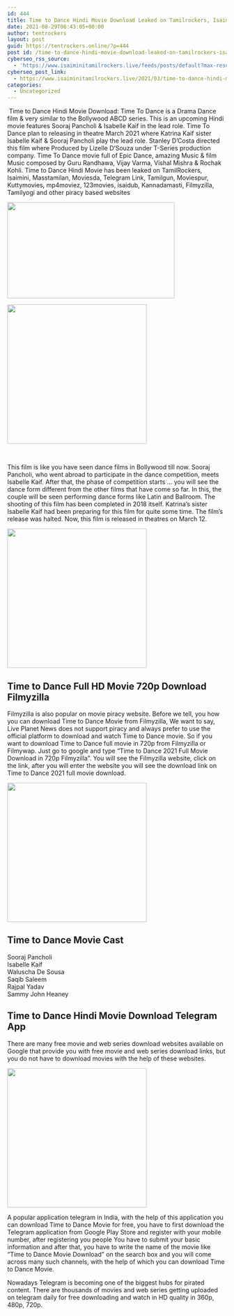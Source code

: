 ```yaml
---
id: 444
title: Time to Dance Hindi Movie Download Leaked on Tamilrockers, Isaimini, Movierulz – 2021
date: 2021-08-29T06:43:05+00:00
author: tentrockers
layout: post
guid: https://tentrockers.online/?p=444
post id: /time-to-dance-hindi-movie-download-leaked-on-tamilrockers-isaimini-movierulz-2021/
cyberseo_rss_source:
  - 'https://www.isaiminitamilrockers.live/feeds/posts/default?max-results=150&start-index=151'
cyberseo_post_link:
  - https://www.isaiminitamilrockers.live/2021/03/time-to-dance-hindi-movie-download.html
categories:
  - Uncategorized
---
```

<meta content="&nbsp; Time to Dance Hindi Movie Download : Time To Dance is a Drama Dance film & very similar to the Bollywood ABCD series. This is an upcom..." name="twitter:description" />

  


<center>
</center>

  
<ins data-width="0" data-height="0" class="h08cc9b3beb" data-domain="//aaaaaco.com" data-affquery="/81dee8bcaf/08cc9b3beb/?placementName=default"></ins>

&nbsp;<span>Time to Dance Hindi Movie Download</span><span>: Time To Dance is a Drama Dance film & very similar to the Bollywood ABCD series. This is an upcoming Hindi movie features Sooraj Pancholi & Isabelle Kaif in the lead role. Time To Dance plan to releasing in theatre March 2021 where Katrina Kaif sister Isabelle Kaif & Sooraj Pancholi play the lead role. Stanley D’Costa directed this film where Produced by Lizelle D’Souza under T-Series production company. Time To Dance movie full of Epic Dance, amazing Music & film Music composed by Guru Randhawa, Vijay Varma, Vishal Mishra & Rochak Kohli. Time to Dance Hindi Movie has been leaked on TamilRockers, Isaimini, Masstamilan, Moviesda, Telegram Link, Tamilgun, Moviespur, Kuttymovies, mp4moviez, 123movies, isaidub, Kannadamasti, Filmyzilla, Tamilyogi and other piracy based websites</span><ins data-width="0" data-height="0" class="h08cc9b3beb" data-domain="//aaaaaco.com" data-affquery="/81dee8bcaf/08cc9b3beb/?placementName=default"></ins>

<ins data-width="0" data-height="0" class="h08cc9b3beb" data-domain="//aaaaaco.com" data-affquery="/81dee8bcaf/08cc9b3beb/?placementName=default"></ins>

<div class="separator">
  <a href="https://1.bp.blogspot.com/-SIUWA9q7MSo/YEwrYmmv3DI/AAAAAAAAAgQ/zlufLRQVjfsavUqrMXGr4w12782KwmzZwCLcBGAsYHQ/s1280/maxresdefault%2B%25286%2529.jpg" imageanchor="1"><img loading="lazy" border="0" data-original-height="720" data-original-width="1280" height="221" src="https://1.bp.blogspot.com/-SIUWA9q7MSo/YEwrYmmv3DI/AAAAAAAAAgQ/zlufLRQVjfsavUqrMXGr4w12782KwmzZwCLcBGAsYHQ/w384-h221/maxresdefault%2B%25286%2529.jpg" width="384" /></a>
</div>

<ins data-width="0" data-height="0" class="h08cc9b3beb" data-domain="//aaaaaco.com" data-affquery="/81dee8bcaf/08cc9b3beb/?placementName=default"></ins><ins data-width="0" data-height="0" class="h08cc9b3beb" data-domain="//aaaaaco.com" data-affquery="/81dee8bcaf/08cc9b3beb/?placementName=default"></ins>

<div class="separator">
  <a href="https://aaaaaco.com/d4c26a5800/032b279e56/?placementName=default" imageanchor="1" target="_blank" rel="noopener"><img border="0" data-original-height="166" data-original-width="800" src="https://1.bp.blogspot.com/-FhTLsfBJZM0/YEwrR_qzn0I/AAAAAAAAAgM/XZDHNorJ09UZHNDgsmDhcJ2Qp6HCX4hCQCLcBGAsYHQ/s320/unnamed.gif" width="320" /></a>
</div>

<span><br /></span><ins data-width="0" data-height="0" class="h08cc9b3beb" data-domain="//aaaaaco.com" data-affquery="/81dee8bcaf/08cc9b3beb/?placementName=default"></ins><ins data-width="0" data-height="0" class="h08cc9b3beb" data-domain="//aaaaaco.com" data-affquery="/81dee8bcaf/08cc9b3beb/?placementName=default"></ins><ins data-width="0" data-height="0" class="h08cc9b3beb" data-domain="//aaaaaco.com" data-affquery="/81dee8bcaf/08cc9b3beb/?placementName=default"></ins>

This film is like you have seen dance films in Bollywood till now. Sooraj Pancholi, who went abroad to participate in the dance competition, meets Isabelle Kaif. After that, the phase of competition starts … you will see the dance form different from the other films that have come so far. In this, the couple will be seen performing dance forms like Latin and Ballroom. The shooting of this film has been completed in 2018 itself. Katrina’s sister Isabelle Kaif had been preparing for this film for quite some time. The film’s release was halted. Now, this film is released in theatres on March 12.

<div class="separator">
  <a href="https://aaaaaco.com/d4c26a5800/032b279e56/?placementName=default" imageanchor="1" target="_blank" rel="noopener"><img border="0" data-original-height="166" data-original-width="800" src="https://1.bp.blogspot.com/-YKXYls5RhoI/YEwrisfBiiI/AAAAAAAAAgY/DhjmcqqkPGQ7FW8rTYkLJScn1ghbvjv_wCLcBGAsYHQ/s320/unnamed.gif" width="320" /></a>
</div>



<div>
  <h2>
    Time to Dance Full HD Movie 720p Download Filmyzilla<span class="ez-toc-section-end"></span>
  </h2>
  
  <p>
    <ins data-width="0" data-height="0" class="h08cc9b3beb" data-domain="//aaaaaco.com" data-affquery="/81dee8bcaf/08cc9b3beb/?placementName=default"></ins>
  </p>
  
  <p>
    Filmyzilla is also popular on movie piracy website. Before we tell, you how you can download Time to Dance Movie from Filmyzilla, We want to say, Live Planet News does not support piracy and always prefer to use the official platform to download and watch Time to Dance movie. So if you want to download Time to Dance full movie in 720p from Filmyzilla or Filmywap. Just go to google and type “Time to Dance 2021 Full Movie Download in 720p Filmyzilla”. You will see the Filmyzilla website, click on the link, after you will enter the website you will see the download link on Time to Dance 2021 full movie download.
  </p>
  
  <div class="separator">
    <a href="https://aaaaaco.com/d4c26a5800/032b279e56/?placementName=default" imageanchor="1" target="_blank" rel="noopener"><img border="0" data-original-height="166" data-original-width="800" src="https://1.bp.blogspot.com/-Auaz2IxDAjE/YEwroEE3qrI/AAAAAAAAAgg/7zh6EqTL938RDxLIDKs1ifLH-wtx_phbQCLcBGAsYHQ/s320/unnamed.gif" width="320" /></a>
  </div>
  
  <p>
  </p>
  
  <h2>
    <span class="ez-toc-section" id="Time_to_Dance_Movie_Cast"></span><span class="ez-toc-section" id="Time_to_Dance_Movie_Cast"></span>Time to Dance Movie Cast<span class="ez-toc-section-end"></span>
  </h2>
  
  <p>
    Sooraj Pancholi<br />Isabelle Kaif<br />Waluscha De Sousa<br />Saqib Saleem<br />Rajpal Yadav<br />Sammy John Heaney
  </p>
  
  <h2>
    <span class="ez-toc-section" id="Time_to_Dance_Hindi_Movie_Download_Telegram_App"></span><span class="ez-toc-section" id="Time_to_Dance_Hindi_Movie_Download_Telegram_App"></span>Time to Dance Hindi Movie Download Telegram App<span class="ez-toc-section-end"></span>
  </h2>
  
  <p>
    There are many free movie and web series download websites available on Google that provide you with free movie and web series download links, but you do not have to download movies with the help of these websites.
  </p>
  
  <div class="separator">
    <a href="https://aaaaaco.com/d4c26a5800/032b279e56/?placementName=default" imageanchor="1" target="_blank" rel="noopener"><img border="0" data-original-height="166" data-original-width="800" src="https://1.bp.blogspot.com/-8eB2EBUp1iQ/YEwruuO5nLI/AAAAAAAAAgk/NUojF_LKxcM4kVRS-NBRhyVG5fqaBNNRQCLcBGAsYHQ/s320/unnamed.gif" width="320" /></a>
  </div>
  
  <p>
    <ins data-width="0" data-height="0" class="h08cc9b3beb" data-domain="//aaaaaco.com" data-affquery="/81dee8bcaf/08cc9b3beb/?placementName=default"></ins>
  </p>
  
  <p>
    A popular application telegram in India, with the help of this application you can download Time to Dance Movie for free, you have to first download the Telegram application from Google Play Store and register with your mobile number, after registering you people You have to submit your basic information and after that, you have to write the name of the movie like “Time to Dance Movie Download” on the search box and you will come across many such channels, with the help of which you can download Time to Dance Movie.
  </p>
  
  <p>
    Nowadays Telegram is becoming one of the biggest hubs for pirated content. There are thousands of movies and web series getting uploaded on telegram daily for free downloading and watch in HD quality in 360p, 480p, 720p.<ins data-width="0" data-height="0" class="h08cc9b3beb" data-domain="//aaaaaco.com" data-affquery="/81dee8bcaf/08cc9b3beb/?placementName=default"></ins>
  </p>
</div>

<center>
</center>